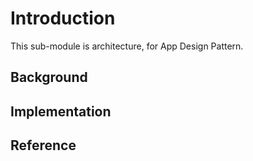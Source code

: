 # Introduction

This sub-module is architecture, for App Design Pattern.

## Background



## Implementation



## Reference


